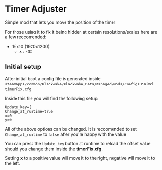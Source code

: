 # Timer Adjuster

Simple mod that lets you move the position of the timer

For those using it to fix it being hidden at certain resolutions/scales here are a few reccomended:

- 16x10 (1920x1200)
	- x : -35

## Initial setup

After initial boot a config file is generated inside `steamapps/common/Blackwake/Blackwake_Data/Managed/Mods/Configs` called `timerFix.cfg`.

Inside this file you will find the following setup:

```text
Update_key=[
Change_at_runtime=true
x=0
y=0
```

All of the above options can be changed. It is reccomended to set `Change_at_runtime` to `false` after you're happy with the value

You can press the `Update_key` button at runtime to reload the offset value should you change them inside the **timerFix.cfg**.

Setting **x** to a positive value will move it to the right, negative will move it to the left.